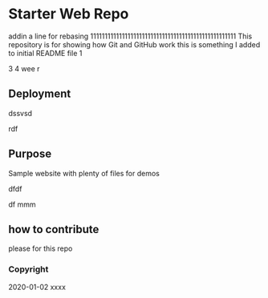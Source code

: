 # Starter Web Repo
addin a line for rebasing
111111111111111111111111111111111111111111111111111
This repository is for showing how Git and GitHub work
this is something I added to initial README file
1

3
4
wee
r
## Deployment
dssvsd

rdf


## Purpose

Sample website with plenty of files for demos

dfdf

df
mmm

## how to contribute
please for this repo


### Copyright
2020-01-02 xxxx
